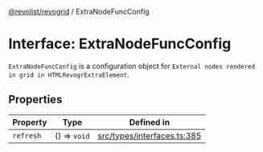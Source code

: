 [@revolist/revogrid](README.md) / ExtraNodeFuncConfig

# Interface: ExtraNodeFuncConfig

`ExtraNodeFuncConfig` is a configuration object for `External nodes rendered in grid in HTMLRevogrExtraElement`.

## Properties

| Property | Type | Defined in |
| ------ | ------ | ------ |
| `refresh` | () => `void` | [src/types/interfaces.ts:385](https://github.com/revolist/revogrid/blob/ec98f5e49749ad8581a7f9ebef8e2f6167a106af/src/types/interfaces.ts#L385) |
